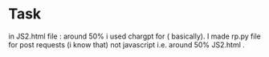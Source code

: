 # Task
 
in JS2.html file : around 50% i used chargpt for (<scripts> basically).
I made rp.py file for post requests (i know that) not javascript i.e. around 50% JS2.html .

